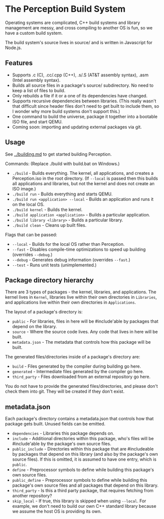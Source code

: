 # The Perception Build System

Operating systems are complicated, C++ build systems and library management are messy, and cross compiling to another OS is fun, so we have a custom build system.

The build system's source lives in source/ and is written in Javascript for Node.js.

## Features
- Supports .c (C), .cc/.cpp (C++), .s/.S (AT&T assembly syntax), .asm (Intel assembly syntax).
- Builds all source files in a package's source/ subdirectory. No need to keep a list of files to build.
- Only rebuilds a file if it or a one of its dependencies have changed.
- Supports recursive dependencies between libraries. (This really wasn't that difficult since header files don't need to get built to include them, so I wonder why more build systems don't support this.)
- One command to build the universe, package it together into a bootable ISO file, and start QEMU.
- Coming soon: importing and updating external packages via git.

## Usage
See [../building.md](../building.md) to get started building Perception.

Commands: (Replace ./build with build.bat on Windows.)

- `./build` - Builds everything. The kernel, all applications, and creates a Perception.iso in the root directory. (If `--local` is passed then this builds all applications and libraries, but not the kernel and does not create an ISO image.)
- `./build run` - Builds everything and starts QEMU.
- `./build run <application> --local` - Builds an application and runs it on the local OS.
- `./build kernel` - Builds the kernel.
- `./build application <application>` - Builds a particular application.
- `./build library <library>` - Builds a particular library.
- `./build clean` - Cleans up built files.

Flags that can be passed:
- `--local` - Builds for the local OS rather than Perception.
- `--fast` - Disables compile-time optimizations to speed up building (overrides `--debug`.)
- `--debug` - Generates debug information (overrides `--fast`.)
- `--test` - Runs unit tests (unimplemented.)

## Package directory hierarchy
There are 3 types of packages - the kernel, libraries, and applications. The kernel lives in `Kernel`, libraries live within their own directories in `Libraries`, and applications live within their own directories in `Applications`.

The layout of a package's directory is:

- `public` - For libraries, files in here will be #include'able by packages that depend on the library.
- `source` - Where the source code lives. Any code that lives in here will be built.
- `metadata.json` - The metadata that controls how this package will be built.

The generated files/directories inside of a package's directory are:

- `build` - Files generated by the compiler during building go here.
- `generated` - Intermediate files generated by the compiler go here.
- `third_party` - Files downloaded from an external repository go here.

You do not have to provide the generated files/directories, and please don't check them into git. They will be created if they don't exist.

## metadata.json
Each package's directory contains a metadata.json that controls how that package gets built. Unused fields can be emitted.

- `dependencies` - Libraries this package depends on.
- `include` - Additional directories within this package, who's files will be #include'able by the package's own source files.
- `public_include` - Directories within this package that are #includeable by packages that depend on this library (and also by the package's own source files). If this is omitted, it is assumed to have one entry, which is `public`.
- `define` - Preprocessor symbols to define while building this package's own source files.
- `public_define` - Preprocessor symbols to define while building this package's own source files and all packages that depend on this library.
- `third_party` - Is this a third party package, that requires fetching from another repository?
- `skip_local` - If true, this library is skipped when using `--local`. For example, we don't need to build our own C++ standard library because we assume the host OS is providing its own.